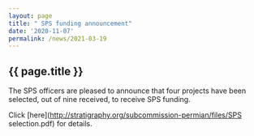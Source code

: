 ```yaml
---
layout: page
title: " SPS funding announcement"
date: '2020-11-07'
permalink: /news/2021-03-19
---
```


## {{ page.title }}

The SPS officers are pleased to announce that four projects have been selected, out of nine received, to receive SPS funding. 

Click [here](http://stratigraphy.org/subcommission-permian/files/SPS selection.pdf) for details.
